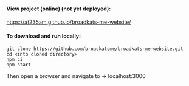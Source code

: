 
#### View project (online) (not yet deployed):
https://at235am.github.io/broadkats-me-website/

#### To download and run locally:
```
git clone https://github.com/broadkatsme/broadkats-me-website.git
cd <into cloned directory>
npm ci
npm start
```
Then open a browser and navigate to -> localhost:3000
